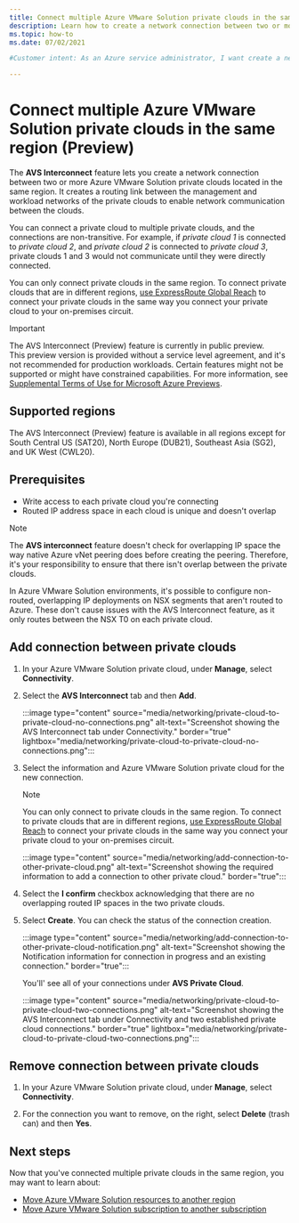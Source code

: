```yaml
---
title: Connect multiple Azure VMware Solution private clouds in the same region (Preview)
description: Learn how to create a network connection between two or more Azure VMware Solution private clouds located in the same region.
ms.topic: how-to 
ms.date: 07/02/2021

#Customer intent: As an Azure service administrator, I want create a network connection between two or more Azure VMware Solution private clouds located in the same region.  

---
```


# Connect multiple Azure VMware Solution private clouds in the same region (Preview)

The **AVS Interconnect** feature lets you create a network connection between two or more Azure VMware Solution private clouds located in the same region. It creates a routing link between the management and workload networks of the private clouds to enable network communication between the clouds.

You can connect a private cloud to multiple private clouds, and the connections are non-transitive. For example, if _private cloud 1_ is connected to _private cloud 2_, and _private cloud 2_ is connected to _private cloud 3_, private clouds 1 and 3 would not communicate until they were directly connected.

You can only connect private clouds in the same region. To connect private clouds that are in different regions, [use ExpressRoute Global Reach](tutorial-expressroute-global-reach-private-cloud.md) to connect your private clouds in the same way you connect your private cloud to your on-premises circuit. 

>[!IMPORTANT]
>The AVS Interconnect (Preview) feature is currently in public preview.  
>This preview version is provided without a service level agreement, and it's not recommended for production workloads. Certain features might not be supported or might have constrained capabilities.
>For more information, see [Supplemental Terms of Use for Microsoft Azure Previews](https://azure.microsoft.com/support/legal/preview-supplemental-terms/).

## Supported regions

The AVS Interconnect (Preview) feature is available in all regions except for South Central US (SAT20), North Europe (DUB21), Southeast Asia (SG2), and UK West (CWL20). 

## Prerequisites

- Write access to each private cloud you're connecting
- Routed IP address space in each cloud is unique and doesn't overlap

>[!NOTE]
>The **AVS interconnect** feature doesn't check for overlapping IP space the way native Azure vNet peering does before creating the peering. Therefore, it's your responsibility to ensure that there isn't overlap between the private clouds.
>
>In Azure VMware Solution environments, it's possible to configure non-routed, overlapping IP deployments on NSX segments that aren't routed to Azure.  These don't cause issues with the AVS Interconnect feature, as it only routes between the NSX T0 on each private cloud.


## Add connection between private clouds

1. In your Azure VMware Solution private cloud, under **Manage**, select **Connectivity**.

2. Select the **AVS Interconnect** tab and then **Add**.

   :::image type="content" source="media/networking/private-cloud-to-private-cloud-no-connections.png" alt-text="Screenshot showing the AVS Interconnect tab under Connectivity." border="true" lightbox="media/networking/private-cloud-to-private-cloud-no-connections.png":::

3. Select the information and Azure VMware Solution private cloud for the new connection.

   >[!NOTE]
   >You can only connect to private clouds in the same region. To connect to private clouds that are in different regions, [use ExpressRoute Global Reach](tutorial-expressroute-global-reach-private-cloud.md) to connect your private clouds in the same way you connect your private cloud to your on-premises circuit. 

   :::image type="content" source="media/networking/add-connection-to-other-private-cloud.png" alt-text="Screenshot showing the required information to add a connection to other private cloud." border="true":::


4. Select the **I confirm** checkbox acknowledging that there are no overlapping routed IP spaces in the two private clouds. 

5. Select **Create**.  You can check the status of the connection creation.

   :::image type="content" source="media/networking/add-connection-to-other-private-cloud-notification.png" alt-text="Screenshot showing the Notification information for connection in progress and an existing connection." border="true":::

   You'll' see all of your connections under **AVS Private Cloud**.
   
   :::image type="content" source="media/networking/private-cloud-to-private-cloud-two-connections.png" alt-text="Screenshot showing the AVS Interconnect tab under Connectivity and two established private cloud connections." border="true" lightbox="media/networking/private-cloud-to-private-cloud-two-connections.png":::


## Remove connection between private clouds

1. In your Azure VMware Solution private cloud, under **Manage**, select **Connectivity**.

2. For the connection you want to remove, on the right, select **Delete** (trash can) and then **Yes**.


## Next steps

Now that you've connected multiple private clouds in the same region, you may want to learn about:

- [Move Azure VMware Solution resources to another region](move-azure-vmware-solution-across-regions.md)
- [Move Azure VMware Solution subscription to another subscription](move-ea-csp-subscriptions.md)
